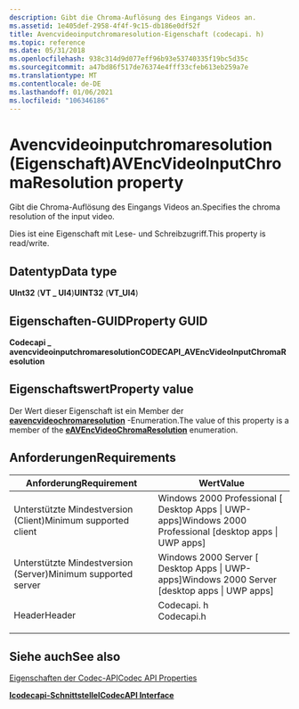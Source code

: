 ```yaml
---
description: Gibt die Chroma-Auflösung des Eingangs Videos an.
ms.assetid: 1e405def-2958-4f4f-9c15-db186e0df52f
title: Avencvideoinputchromaresolution-Eigenschaft (codecapi. h)
ms.topic: reference
ms.date: 05/31/2018
ms.openlocfilehash: 938c314d9d077eff96b93e53740335f19bc5d35c
ms.sourcegitcommit: a47bd86f517de76374e4fff33cfeb613eb259a7e
ms.translationtype: MT
ms.contentlocale: de-DE
ms.lasthandoff: 01/06/2021
ms.locfileid: "106346186"
---
```

# <a name="avencvideoinputchromaresolution-property"></a><span data-ttu-id="3429f-103">Avencvideoinputchromaresolution (Eigenschaft)</span><span class="sxs-lookup"><span data-stu-id="3429f-103">AVEncVideoInputChromaResolution property</span></span>

<span data-ttu-id="3429f-104">Gibt die Chroma-Auflösung des Eingangs Videos an.</span><span class="sxs-lookup"><span data-stu-id="3429f-104">Specifies the chroma resolution of the input video.</span></span>

<span data-ttu-id="3429f-105">Dies ist eine Eigenschaft mit Lese- und Schreibzugriff.</span><span class="sxs-lookup"><span data-stu-id="3429f-105">This property is read/write.</span></span>

## <a name="data-type"></a><span data-ttu-id="3429f-106">Datentyp</span><span class="sxs-lookup"><span data-stu-id="3429f-106">Data type</span></span>

<span data-ttu-id="3429f-107">**UInt32** (**VT \_ UI4**)</span><span class="sxs-lookup"><span data-stu-id="3429f-107">**UINT32** (**VT\_UI4**)</span></span>

## <a name="property-guid"></a><span data-ttu-id="3429f-108">Eigenschaften-GUID</span><span class="sxs-lookup"><span data-stu-id="3429f-108">Property GUID</span></span>

<span data-ttu-id="3429f-109">**Codecapi \_ avencvideoinputchromaresolution**</span><span class="sxs-lookup"><span data-stu-id="3429f-109">**CODECAPI\_AVEncVideoInputChromaResolution**</span></span>

## <a name="property-value"></a><span data-ttu-id="3429f-110">Eigenschaftswert</span><span class="sxs-lookup"><span data-stu-id="3429f-110">Property value</span></span>

<span data-ttu-id="3429f-111">Der Wert dieser Eigenschaft ist ein Member der [**eavencvideochromaresolution**](/windows/win32/api/codecapi/ne-codecapi-eavencvideochromaresolution) -Enumeration.</span><span class="sxs-lookup"><span data-stu-id="3429f-111">The value of this property is a member of the [**eAVEncVideoChromaResolution**](/windows/win32/api/codecapi/ne-codecapi-eavencvideochromaresolution) enumeration.</span></span>

## <a name="requirements"></a><span data-ttu-id="3429f-112">Anforderungen</span><span class="sxs-lookup"><span data-stu-id="3429f-112">Requirements</span></span>



| <span data-ttu-id="3429f-113">Anforderung</span><span class="sxs-lookup"><span data-stu-id="3429f-113">Requirement</span></span> | <span data-ttu-id="3429f-114">Wert</span><span class="sxs-lookup"><span data-stu-id="3429f-114">Value</span></span> |
|-------------------------------------|---------------------------------------------------------------------------------------|
| <span data-ttu-id="3429f-115">Unterstützte Mindestversion (Client)</span><span class="sxs-lookup"><span data-stu-id="3429f-115">Minimum supported client</span></span><br/> | <span data-ttu-id="3429f-116">Windows 2000 Professional \[ Desktop Apps \| UWP-apps\]</span><span class="sxs-lookup"><span data-stu-id="3429f-116">Windows 2000 Professional \[desktop apps \| UWP apps\]</span></span><br/>                     |
| <span data-ttu-id="3429f-117">Unterstützte Mindestversion (Server)</span><span class="sxs-lookup"><span data-stu-id="3429f-117">Minimum supported server</span></span><br/> | <span data-ttu-id="3429f-118">Windows 2000 Server \[ Desktop Apps \| UWP-apps\]</span><span class="sxs-lookup"><span data-stu-id="3429f-118">Windows 2000 Server \[desktop apps \| UWP apps\]</span></span><br/>                           |
| <span data-ttu-id="3429f-119">Header</span><span class="sxs-lookup"><span data-stu-id="3429f-119">Header</span></span><br/>                   | <dl> <span data-ttu-id="3429f-120"><dt>Codecapi. h</dt></span><span class="sxs-lookup"><span data-stu-id="3429f-120"><dt>Codecapi.h</dt></span></span> </dl> |



## <a name="see-also"></a><span data-ttu-id="3429f-121">Siehe auch</span><span class="sxs-lookup"><span data-stu-id="3429f-121">See also</span></span>

<dl> <dt>

[<span data-ttu-id="3429f-122">Eigenschaften der Codec-API</span><span class="sxs-lookup"><span data-stu-id="3429f-122">Codec API Properties</span></span>](codec-api-properties.md)
</dt> <dt>

[<span data-ttu-id="3429f-123">**Icodecapi-Schnittstelle**</span><span class="sxs-lookup"><span data-stu-id="3429f-123">**ICodecAPI Interface**</span></span>](/windows/desktop/api/Strmif/nn-strmif-icodecapi)
</dt> </dl>

 

